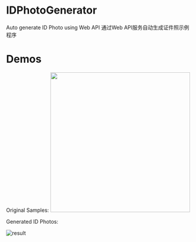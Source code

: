 # IDPhotoGenerator
Auto generate ID Photo using Web API 
通过Web API服务自动生成证件照示例程序

# Demos

Original Samples:
<img src="https://user-images.githubusercontent.com/5300331/166626733-af264b39-02fc-4477-a944-1baaca1dece6.jpg" height="378px">

Generated ID Photos:

![result](https://user-images.githubusercontent.com/5300331/166626763-119635a8-8852-46be-866d-98a1e083cac1.png)
